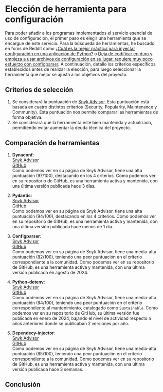 # Elección de herramienta para configuración

Para poder añadir a los programas implementados el servicio esencial de uso de configuración, el primer paso es elegir una herramienta que se encargue de este servicio. Para la búsqueda de herramientas, he buscado en foros de Reddit como [¿Cuál es la mejor práctica para inyectar configuración en una aplicación de Python?](https://www.reddit.com/r/Python/comments/u0j5rn/what_is_the_best_practice_for_injecting/) o [Deja de codificar en duro y empieza a usar archivos de configuración en su lugar, requiere muy poco esfuerzo con configparser](https://www.reddit.com/r/Python/comments/my1m66/stop_hardcoding_and_start_using_config_files/). A continuación, detallo los criterios específicos establecidos antes de realizar la elección, para luego seleccionar la herramienta que mejor se ajusta a los objetivos del proyecto. 

## Criterios de selección

1. Se considerará la puntuación de [Snyk Advisor](https://snyk.io/advisor/). Esta puntuación está basada en cuatro distintos criterios (Security, Popularity, Maintenance y Community). Esta puntuación nos permite comparar las herramientas de forma objetiva.  
2. Se considerará que la herramienta esté bien mantenida y actualizada, permitiendo evitar aumentar la deuda técnica del proyecto.    

## Comparación de herramientas

1. **Dynaconf**:  
    [Snyk Advisor](https://snyk.io/advisor/python/dynaconf)  
    [GitHub](https://github.com/dynaconf/dynaconf)  
    Como podemos ver en su página de Snyk Advisor, tiene una alta puntuación (97/100), destacando en los 4 criterios. Como podemos ver en su repositorio de GitHub, es una herramienta activa y mantenida, con una última versión publicada hace 3 días.  

2. **Pydantic**:  
    [Snyk Advisor](https://snyk.io/advisor/python/pydantic)  
    [GitHub](https://github.com/pydantic/pydantic)  
    Como podemos ver en su página de Snyk Advisor, tiene una alta puntuación (94/100), destacando en los 4 criterios. Como podemos ver en su repositorio de GitHub, es una herramienta activa y mantenida, con una última versión publicada hace menos de 1 día.  

3. **Configparser**:  
    [Snyk Advisor](https://snyk.io/advisor/python/configparser)  
    [GitHub](https://github.com/jaraco/configparser)  
    Como podemos ver en su página de Snyk Advisor, tiene una media-alta puntuación (82/100), teniendo una peor puntuación en el criterio correspondiente a la comunidad. Como podemos ver en su repositorio de GitHub, es una herramienta activa y mantenida, con una última versión publicada en agosto de 2024.  

4. **Python-dotenv**:  
    [Snyk Advisor](https://snyk.io/advisor/python/python-dotenv)  
    [GitHub](https://github.com/theskumar/python-dotenv)  
    Como podemos ver en su página de Snyk Advisor, tiene una media-alta puntuación (84/100), teniendo una peor puntuación en el criterio correspondiente al mantenimiento, catalogado como `Sustainable`. Como podemos ver en su repositorio de GitHub, su última versión fue publicada en enero de 2024, bajando el nivel de actividad respecto a años anteriores donde se publicaban 2 versiones por año.   

5. **Dependecy-injector**:  
    [Snyk Advisor](https://snyk.io/advisor/python/dependency-injector)  
    [GitHub](https://github.com/ets-labs/python-dependency-injector)    
    Como podemos ver en su página de Snyk Advisor, tiene una media-alta puntuación (85/100), teniendo una peor puntuación en el criterio correspondiente a la comunidad. Como podemos ver en su repositorio de GitHub, es una herramienta activa y mantenida, con una última versión publicada hace 3 semanas.  

## Conclusión